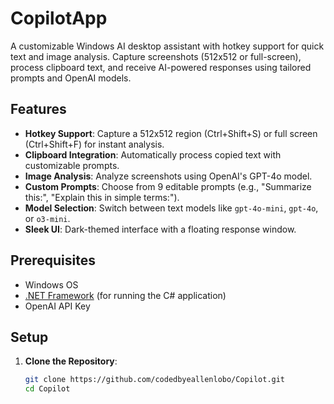 # CopilotApp

A customizable Windows AI desktop assistant with hotkey support for quick text and image analysis. Capture screenshots (512x512 or full-screen), process clipboard text, and receive AI-powered responses using tailored prompts and OpenAI models.

## Features
- **Hotkey Support**: Capture a 512x512 region (Ctrl+Shift+S) or full screen (Ctrl+Shift+F) for instant analysis.
- **Clipboard Integration**: Automatically process copied text with customizable prompts.
- **Image Analysis**: Analyze screenshots using OpenAI's GPT-4o model.
- **Custom Prompts**: Choose from 9 editable prompts (e.g., "Summarize this:", "Explain this in simple terms:").
- **Model Selection**: Switch between text models like `gpt-4o-mini`, `gpt-4o`, or `o3-mini`.
- **Sleek UI**: Dark-themed interface with a floating response window.

## Prerequisites
- Windows OS
- [.NET Framework](https://dotnet.microsoft.com/en-us/download/dotnet-framework) (for running the C# application)
- OpenAI API Key

## Setup
1. **Clone the Repository**:
   ```bash
   git clone https://github.com/codedbyeallenlobo/Copilot.git
   cd Copilot
